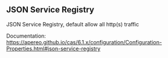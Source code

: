 ## JSON Service Registry

JSON Service Registry, default allow all http(s) traffic

Documentation: https://apereo.github.io/cas/6.1.x/configuration/Configuration-Properties.html#json-service-registry